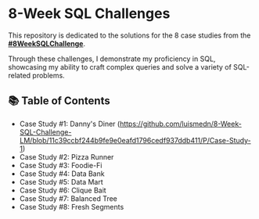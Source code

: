 # 8-Week SQL Challenges

This repository is dedicated to the solutions for the 8 case studies from the **[#8WeekSQLChallenge](https://8weeksqlchallenge.com)**. 

Through these challenges, I demonstrate my proficiency in SQL, showcasing my ability to craft complex queries and solve a variety of SQL-related problems.


## 📚 Table of Contents

- Case Study #1: Danny's Diner (https://github.com/luismedn/8-Week-SQL-Challenge-LM/blob/11c39ccbf244b9fe9e0eafd1796cedf937ddb411/P/Case-Study-1)
- Case Study #2: Pizza Runner
- Case Study #3: Foodie-Fi
- Case Study #4: Data Bank
- Case Study #5: Data Mart
- Case Study #6: Clique Bait
- Case Study #7: Balanced Tree
- Case Study #8: Fresh Segments

